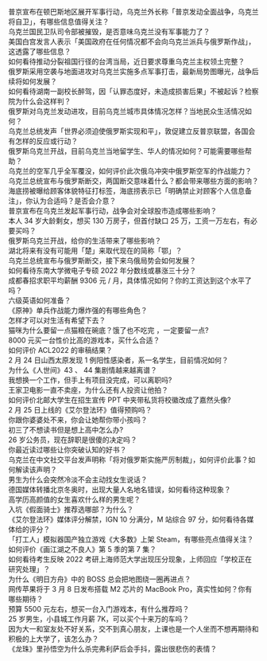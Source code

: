 普京宣布在顿巴斯地区展开军事行动，乌克兰外长称「普京发动全面战争，乌克兰将自卫」，有哪些信息值得关注？  
乌克兰国民卫队司令部被摧毁，是否意味乌克兰没有军事能力了？  
美国白宫发言人表示「美国政府在任何情况都不会向乌克兰派兵与俄罗斯作战」，这透露了哪些信息？  
如何看待推动分裂祖国行径的台湾当局，近日要求尊重乌克兰主权领土完整？  
俄罗斯采用空袭与地面进攻对乌克兰实施多点军事打击，最新局势图曝光，战争后续将如何发展？  
如何看待湖南一副校长醉驾，因「认罪态度好，未造成损害后果」不被起诉？检察院为什么会这样判？  
俄罗斯对乌克兰发动进攻，目前乌克兰城市具体情况怎样？当地民众生活情况如何？  
乌克兰总统发声「世界必须迫使俄罗斯实现和平」，敦促建立反普京联盟，各国会有怎样的反应或行动？  
俄罗斯乌克兰开战，目前乌克兰当地留学生、华人的情况如何？可能需要哪些帮助？  
乌克兰的空军几乎全军覆没，如何评价此次俄乌冲突中俄罗斯空军的作战能力？  
乌克兰总统宣布与俄罗斯断交，两国断交意味着什么？都会带来哪些方面的影响？  
海底捞被曝给顾客体貌特征打标签，海底捞表示已「明确禁止对顾客个人信息备注」，你认为合适吗？是否会介意？  
普京宣布在乌克兰发起军事行动，战争会对全球股市造成哪些影响？  
本人 34 岁大龄剩女，想买 130 万房子，但首付缺口 25 万，工资一万左右，有必要买吗？  
俄罗斯乌克兰开战，给你的生活带来了哪些影响？  
湖北将来有没有可能用「楚」来取代现在的简称「鄂」？  
乌克兰总统宣布与俄罗斯断交，接下来乌俄局势会如何发展？  
如何看待东南大学微电子专硕 2022 年分数线或暴涨三十分？  
成都春招求职平均薪酬 9306 元 / 月，具体情况如何？你的工资达到这个水平了吗？  
六级英语如何准备？  
《原神》单兵作战能力爆炸强的有哪些角色？  
怎样才可以对生活有希望下去？  
猫咪为什么要留一点猫粮在碗底？饿了也不吃完 ，一定要留一点?  
8000 元买一台性价比高的游戏本，买什么合适？  
如何评价 ACL2022 的审稿结果？  
2 月 24 日山西太原发现 1 例阳性感染者，系一名学生，目前情况如何？  
为什么《人世间》43 、 44 集剧情越来越离谱？  
我想换一个工作，但手上有项目没完成，可以离职吗?  
王家卫电影一直不卖座，为什么还有人投资让他拍？  
如何评价北邮大学生在招生宣传 PPT 中夹带私货将校徽改成了嘉然头像?  
2 月 25 日上线的《艾尔登法环》值得预购吗？  
你跟你婆婆处不来，你会让她帮你带小孩吗？  
初三了不想读书但是想上高中怎么办?  
26 岁公务员，现在辞职是很傻的决定吗？  
你最近读过哪些让你突破认知的好书？  
乌克兰在中文社交平台发声明称「将对俄罗斯实施严厉制裁」，如何评价此事？如何解读该声明？  
男生为什么会突然冷淡不会主动找女生说话？  
德国媒体转播北京冬奥时，出现大量人名地名错误，如何看待这种现象？  
高学历高颜值的女生喜欢什么样的男生呢？  
入坑《假面骑士》推荐选哪部？为什么？  
《艾尔登法环》媒体评分解禁，IGN 10 分满分，M 站综合 97 分，如何看待各媒体给的评分？  
「打工人」模拟器国产独立游戏《大多数》上架 Steam，有哪些亮点值得关注？  
如何评价《画江湖之不良人》第 5 季的第 7 集？  
如何看待考生反映 2022 考研上海师范大学出现压分现象，上师回应「学校正在研究处理」？  
为什么《明日方舟》中的 BOSS 总会把地图绕一圈再进点？  
网传苹果将于 3 月 8 日发布搭载 M2 芯片的 MacBook Pro，真实性如何？你有哪些期待？  
预算 5500 元左右，想买一台入门游戏本，有什么推荐吗？  
25 岁男生，小县城工作月薪 7K，可以买个十来万的车吗？  
因为大一和室友处不好关系，交不到真心朋友，上课也是一个人坐而不想再期待和积极的上大学了，该怎么办？  
《龙珠》里孙悟空为什么杀完弗利萨后会手抖，露出很悲伤的表情？  
